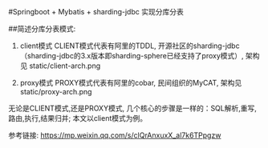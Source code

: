 #Springboot + Mybatis + sharding-jdbc 实现分库分表

##简述分库分表模式:
1. client模式
CLIENT模式代表有阿里的TDDL,
开源社区的sharding-jdbc（sharding-jdbc的3.x版本即sharding-sphere已经支持了proxy模式）,
架构见 static/client-arch.png

2. proxy模式
PROXY模式代表有阿里的cobar,
民间组织的MyCAT,
架构见 static/proxy-arch.png


无论是CLIENT模式,还是PROXY模式,
几个核心的步骤是一样的：SQL解析,重写,路由,执行,结果归并;
本文以client模式为例。


参考链接:
https://mp.weixin.qq.com/s/clQrAnxuxX_al7k6TPpgzw

